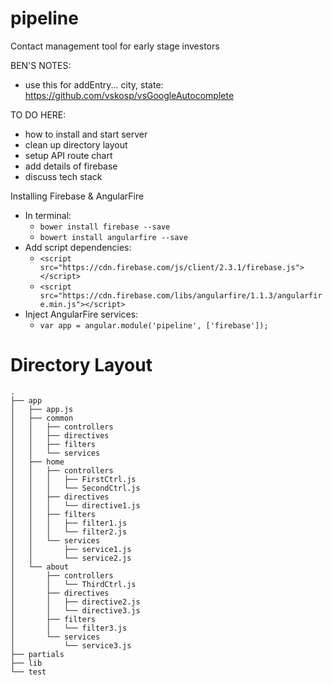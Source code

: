 # pipeline
Contact management tool for early stage investors



BEN'S NOTES:
* use this for addEntry... city, state: https://github.com/vskosp/vsGoogleAutocomplete


TO DO HERE:
* how to install and start server
* clean up directory layout
* setup API route chart
* add details of firebase
* discuss tech stack

Installing Firebase & AngularFire
* In terminal:
  * `bower install firebase --save`
  * `bowert install angularfire --save`
* Add script dependencies:
  * `<script src="https://cdn.firebase.com/js/client/2.3.1/firebase.js"></script>`
  * `<script src="https://cdn.firebase.com/libs/angularfire/1.1.3/angularfire.min.js"></script>`
* Inject AngularFire services:
  * `var app = angular.module('pipeline', ['firebase']);`



# Directory Layout

```
.
├── app
│   ├── app.js
│   ├── common
│   │   ├── controllers
│   │   ├── directives
│   │   ├── filters
│   │   └── services
│   ├── home
│   │   ├── controllers
│   │   │   ├── FirstCtrl.js
│   │   │   └── SecondCtrl.js
│   │   ├── directives
│   │   │   └── directive1.js
│   │   ├── filters
│   │   │   ├── filter1.js
│   │   │   └── filter2.js
│   │   └── services
│   │       ├── service1.js
│   │       └── service2.js
│   └── about
│       ├── controllers
│       │   └── ThirdCtrl.js
│       ├── directives
│       │   ├── directive2.js
│       │   └── directive3.js
│       ├── filters
│       │   └── filter3.js
│       └── services
│           └── service3.js
├── partials
├── lib
└── test
```
